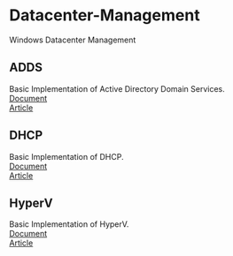 # Datacenter-Management
Windows Datacenter Management

## ADDS
  Basic Implementation of Active Directory Domain Services. \
  [Document](/ADDS) \
  [Article](https://jadhusan-s.medium.com/active-directory-domain-services-30c46c20401d)

## DHCP
  Basic Implementation of DHCP. \
  [Document](/DHCP) \
  [Article]()

## HyperV
  Basic Implementation of HyperV. \
  [Document](/HyperV) \
  [Article]()
